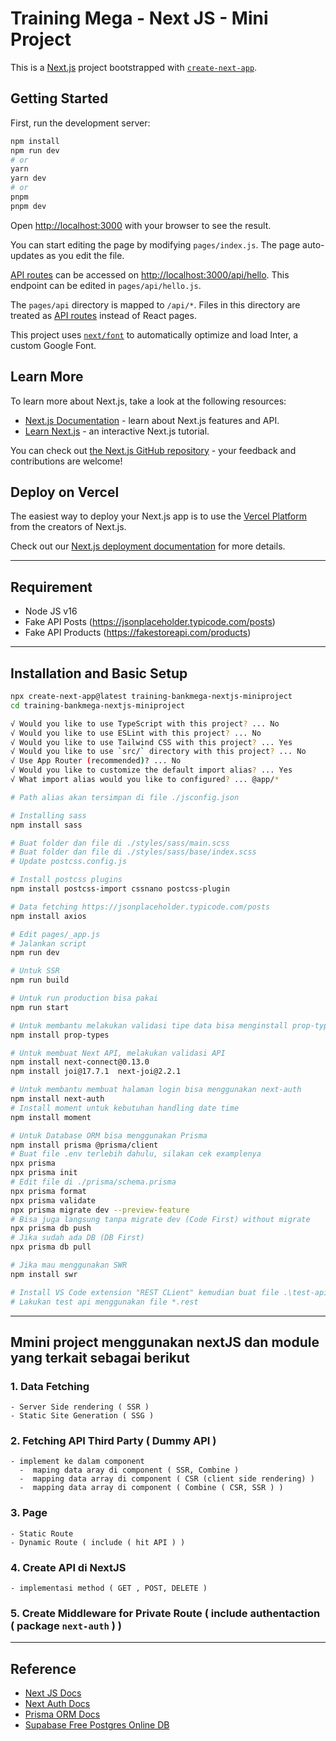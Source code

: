 # Training Mega - Next JS - Mini Project

This is a [Next.js](https://nextjs.org/) project bootstrapped with [`create-next-app`](https://github.com/vercel/next.js/tree/canary/packages/create-next-app).

## Getting Started

First, run the development server:

```bash
npm install
npm run dev
# or
yarn
yarn dev
# or
pnpm
pnpm dev
```

Open [http://localhost:3000](http://localhost:3000) with your browser to see the result.

You can start editing the page by modifying `pages/index.js`. The page auto-updates as you edit the file.

[API routes](https://nextjs.org/docs/api-routes/introduction) can be accessed on [http://localhost:3000/api/hello](http://localhost:3000/api/hello). This endpoint can be edited in `pages/api/hello.js`.

The `pages/api` directory is mapped to `/api/*`. Files in this directory are treated as [API routes](https://nextjs.org/docs/api-routes/introduction) instead of React pages.

This project uses [`next/font`](https://nextjs.org/docs/basic-features/font-optimization) to automatically optimize and load Inter, a custom Google Font.

## Learn More

To learn more about Next.js, take a look at the following resources:

- [Next.js Documentation](https://nextjs.org/docs) - learn about Next.js features and API.
- [Learn Next.js](https://nextjs.org/learn) - an interactive Next.js tutorial.

You can check out [the Next.js GitHub repository](https://github.com/vercel/next.js/) - your feedback and contributions are welcome!

## Deploy on Vercel

The easiest way to deploy your Next.js app is to use the [Vercel Platform](https://vercel.com/new?utm_medium=default-template&filter=next.js&utm_source=create-next-app&utm_campaign=create-next-app-readme) from the creators of Next.js.

Check out our [Next.js deployment documentation](https://nextjs.org/docs/deployment) for more details.

---

## Requirement

- Node JS v16
- Fake API Posts (<https://jsonplaceholder.typicode.com/posts>)
- Fake API Products (<https://fakestoreapi.com/products>)

---

## Installation and Basic Setup

```sh
npx create-next-app@latest training-bankmega-nextjs-miniproject
cd training-bankmega-nextjs-miniproject

√ Would you like to use TypeScript with this project? ... No
√ Would you like to use ESLint with this project? ... No
√ Would you like to use Tailwind CSS with this project? ... Yes
√ Would you like to use `src/` directory with this project? ... No
√ Use App Router (recommended)? ... No
√ Would you like to customize the default import alias? ... Yes
√ What import alias would you like to configured? ... @app/*

# Path alias akan tersimpan di file ./jsconfig.json

# Installing sass
npm install sass

# Buat folder dan file di ./styles/sass/main.scss
# Buat folder dan file di ./styles/sass/base/index.scss
# Update postcss.config.js

# Install postcss plugins
npm install postcss-import cssnano postcss-plugin

# Data fetching https://jsonplaceholder.typicode.com/posts
npm install axios

# Edit pages/_app.js
# Jalankan script
npm run dev

# Untuk SSR
npm run build

# Untuk run production bisa pakai
npm run start

# Untuk membantu melakukan validasi tipe data bisa menginstall prop-types
npm install prop-types

# Untuk membuat Next API, melakukan validasi API
npm install next-connect@0.13.0
npm install joi@17.7.1  next-joi@2.2.1

# Untuk membantu membuat halaman login bisa menggunakan next-auth
npm install next-auth
# Install moment untuk kebutuhan handling date time
npm install moment

# Untuk Database ORM bisa menggunakan Prisma
npm install prisma @prisma/client
# Buat file .env terlebih dahulu, silakan cek examplenya
npx prisma
npx prisma init
# Edit file di ./prisma/schema.prisma
npx prisma format
npx prisma validate
npx prisma migrate dev --preview-feature
# Bisa juga langsung tanpa migrate dev (Code First) without migrate
npx prisma db push
# Jika sudah ada DB (DB First)
npx prisma db pull

# Jika mau menggunakan SWR
npm install swr

# Install VS Code extension "REST CLient" kemudian buat file .\test-api.rest
# Lakukan test api menggunakan file *.rest
```

---

## Mmini project menggunakan nextJS dan module yang terkait sebagai berikut

### 1. Data Fetching

```text
- Server Side rendering ( SSR )
- Static Site Generation ( SSG )
```

### 2. Fetching API Third Party ( Dummy API )

```text
- implement ke dalam component
  -  maping data aray di component ( SSR, Combine )
  -  mapping data array di component ( CSR (client side rendering) )
  -  mapping data array di component ( Combine ( CSR, SSR ) )
```

### 3. Page

```text
- Static Route
- Dynamic Route ( include ( hit API ) )
```

### 4. Create API di NextJS

```text
- implementasi method ( GET , POST, DELETE )
```

### 5. Create Middleware for Private Route ( include authentaction ( package `next-auth` ) )

---

## Reference

- [Next JS Docs](https://nextjs.org/docs)
- [Next Auth Docs](https://next-auth.js.org/getting-started/introduction)
- [Prisma ORM Docs](https://www.prisma.io/docs)
- [Supabase Free Postgres Online DB](https://supabase.com/)
